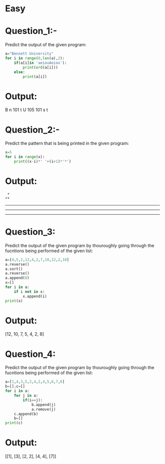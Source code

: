 # Easy
# Question_1:-
Predict the output of the given program:
``` python
a="Bennett University"
for i in range(0,len(a),2):
    if(a[i]in 'aeiouAeiou'):
        print(ord(a[i]))
    else:
        print(a[i])
```
# Output:
B
n
101
t
U
105
101
s
t

# Question_2:-
Predict the pattern that is being printed in the given program:
``` python
x=5
for i in range(x):
    print((x-i)*' '+(i+1)*'*')
```
# Output:

     *
    **
   ***
  ****
 *****

# Question_3:
Predict the output of the given program by thouroughly going through the fucntions being performed of the given list:
``` python
a=[4,5,2,12,4,2,7,10,12,2,10]
a.reverse()
a.sort()
a.reverse()
a.append(8)
x=[]
for i in a:
    if i not in x:
        x.append(i)
print(x)
```
# Output:
[12, 10, 7, 5, 4, 2, 8]

# Question_4:
Predict the output of the given program by thouroughly going through the fucntions being performed of the given list:
``` python
a=[1,4,3,5,2,4,2,4,5,6,7,6]
b=[];c=[]
for i in a:
    for j in a:
        if(i==j):
            b.append(j)
            a.remove(j)
    c.append(b)
    b=[]
print(c)
```
# Output:
[[1], [3], [2, 2], [4, 4], [7]]
